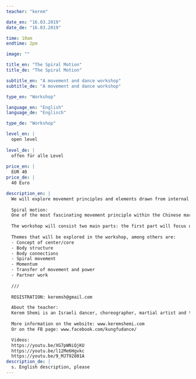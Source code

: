 ```yaml
---
teacher: "kerem"

date_en: "16.03.2019"
date_de: "16.03.2019"

time: 10am
endtime: 2pm

image: ""

title_en: "The Spiral Motion"
title_de: "The Spiral Motion"

subtitle_en: "A movement and dance workshop"
subtitle_de: "A movement and dance workshop"

type_en: "Workshop"

language_en: "English"
language_de: "Englisch"

type_de: "Workshop"

level_en: |
  open level  
  
level_de: |
  offen für alle Level  
  
price_en: |
  EUR 40  
price_de: |
  40 Euro  

description_en: |
  We will explore movement principles and elements drawn from internal Chinese martial arts. Through these principles, we can deepen our understanding of the kinesthetic body which further increase our awareness of movement possibilities and leads us into creative movement and dance.  
 
  Spiral motion:  
  One of the most fascinating movement principle within the Chinese martial arts, is the spiral. The deeper one dives into this art, the presence of spirals becomes more apparent throughout the forms and techniques, including the seeming “still postures”. In this workshop, we will explore the essence of the spiral, in relation to the center of the body and experience the continuous quality of the spiral, unfolding a physical feeling of infinite continuous flow.  
 
  The workshop will consist two main parts: the first part will focus on instructed movements and exercises inspired by internal martial arts. The second part will take the principles into guided improvisation, providing a platform for individual research and exploration.  
 
  Themes that will be explored in the workshop, among others are:  
  - Concept of center/core  
  - Body structure  
  - Body connections    
  - Spiral movement  
  - Momentum  
  - Transfer of movement and power  
  - Partner work  
   
  ///  
  
  REGISTRATION: keremsh@gmail.com

  About the teacher:  
  Kerem Shemi is an Israeli dancer, choreographer, martial artist and teacher based in Berlin. Her daily practice consists of a unique combination of dance and martial arts, which manifests in her teaching and choreography. Kerem received her BA in dance and choreography at the Jerusalem Academy of Music and Dance. In Israel she has worked as a dancer with the choreographers Anat Shamgar and Ronnie Heller. She continued her movement research in China, living and training full time at the WDP school for internal Chinese martial arts of Wudang and in 2015 moved to the Academy for Internal Martial Arts in Berlin (Wudang Deutchland), where she is currently practicing and teaching. 
   
  More information on the website: www.keremshemi.com  
  Or on the FB page: www.facebook.com/kungfudance/  

  Videos:  
  https://youtu.be/XG7pWNiQjKU  
  https://youtu.be/l12Me6Hgvkc  
  https://youtu.be/9_MJT92801A  
description_de: |
  s. English description, please
---
```




